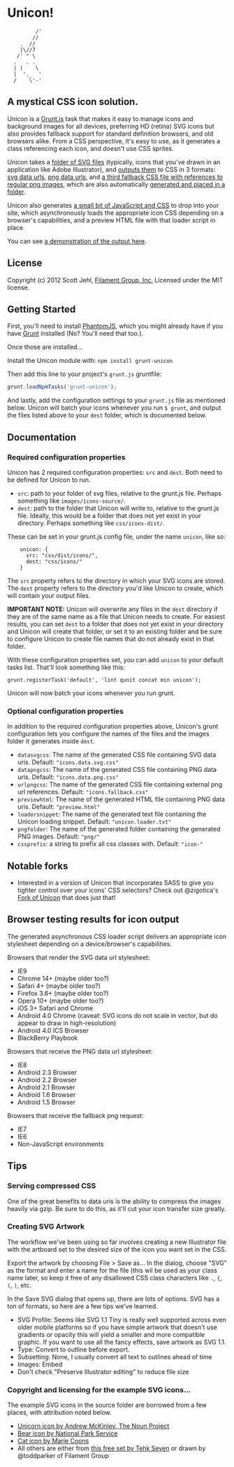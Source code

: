 # Unicon!

```
         /'
        //
    .  //
    |\//7
   /' " \     
  .   . .      
  | (    \     
  |  '._  '        
  /    \'-'

```

## A mystical CSS icon solution.

Unicon is a [Grunt.js](https://github.com/cowboy/grunt/) task that makes it easy to manage icons and background images for all devices, preferring HD (retina) SVG icons but also provides fallback support for standard definition browsers, and old browsers alike. From a CSS perspective, it's easy to use, as it generates a class referencing each icon, and doesn't use CSS sprites. 

Unicon takes a [folder of SVG files](https://github.com/filamentgroup/unicon/tree/master/example/source) (typically, icons that you've drawn in an application like Adobe Illustrator), and [outputs them](https://github.com/filamentgroup/unicon/tree/master/example/output) to CSS in 3 formats: [svg data urls](https://github.com/filamentgroup/unicon/blob/master/example/output/icons.data.svg.css), [png data urls](https://github.com/filamentgroup/unicon/blob/master/example/output/icons.data.png.css), and [a third fallback CSS file with references to regular png images](https://github.com/filamentgroup/unicon/blob/master/example/output/icons.data.png.css), which are also automatically [generated and placed in a folder](https://github.com/filamentgroup/unicon/tree/master/example/output/png). 

Unicon also generates [a small bit of JavaScript and CSS](https://github.com/filamentgroup/unicon/blob/master/example/output/unicon.loader.txt) to drop into your site, which asynchronously loads the appropriate icon CSS depending on a browser's capabilities, and a preview HTML file with that loader script in place. 

You can see [a demonstration of the output here](http://filamentgroup.com/examples/unicon-output/preview.html).

## License
Copyright (c) 2012 Scott Jehl, [Filament Group, Inc.](http://filamentgroup.com)
Licensed under the MIT license.

## Getting Started

First, you'll need to install [PhantomJS](http://phantomjs.org/), which you might already have if you have [Grunt](https://github.com/cowboy/grunt) installed (No? You'll need that too.).

Once those are installed...

Install the Unicon module with: `npm install grunt-unicon`

Then add this line to your project's `grunt.js` gruntfile:

```javascript
grunt.loadNpmTasks('grunt-unicon');
```

And lastly, add the configuration settings to your `grunt.js` file as mentioned below. Unicon will batch your icons whenever you run `$ grunt`, and output the files listed above to your `dest` folder, which is documented below.


## Documentation

### Required configuration properties

Unicon has 2 required configuration properties: `src` and `dest`. Both need to be defined for Unicon to run.

- `src`: path to your folder of svg files, relative to the grunt.js file. Perhaps something like `images/icons-source/`.
- `dest`: path to the folder that Unicon will write to, relative to the grunt.js file. Ideally, this would be a folder that does not yet exist in your directory. Perhaps something like `css/icons-dist/`.

These can be set in your grunt.js config file, under the name `unicon`, like so:

```
	unicon: {
      src: "css/dist/icons/",
      dest: "css/icons/"
    }
```

The `src` property refers to the directory in which your SVG icons are stored. The `dest` property refers to the directory you'd like Unicon to create, which will contain your output files. 

**IMPORTANT NOTE:** Unicon will overwrite any files in the `dest` directory if they are of the same name as a file that Unicon needs to create. For easiest results, you can set `dest` to a folder that does not yet exist in your directory and Unicon will create that folder, or set it to an existing folder and be sure to configure Unicon to create file names that do not already exist in that folder.

With these configuration properties set, you can add `unicon` to your default tasks list. That'll look something like this:

    grunt.registerTask('default', 'lint qunit concat min unicon');

Unicon will now batch your icons whenever you run grunt.

### Optional configuration properties

In addition to the required configuration properties above, Unicon's grunt configuration lets you configure the names of the files and the images folder it generates inside `dest`. 

- `datasvgcss`: The name of the generated CSS file containing SVG data uris. Default: `"icons.data.svg.css"`
- `datapngcss`: The name of the generated CSS file containing PNG data uris. Default: `"icons.data.png.css"`
- `urlpngcss`: The name of the generated CSS file containing external png url references. Default: `"icons.fallback.css"`
- `previewhtml`: The name of the generated HTML file containing PNG data uris. Default: `"preview.html"`
- `loadersnippet`:  The name of the generated text file containing the Unicon loading snippet. Default: `"unicon.loader.txt"`
- `pngfolder`:  The name of the generated folder containing the generated PNG images. Default: `"png/"`
- `cssprefix`: a string to prefix all css classes with. Default: `"icon-"`

## Notable forks

- Interested in a version of Unicon that incorporates SASS to give you tighter control over your icons' CSS selectors? Check out @zigotica's [Fork of Unicon](https://github.com/zigotica/unicon/) that does just that!


## Browser testing results for icon output

The generated asynchronous CSS loader script delivers an appropriate icon stylesheet depending on a device/browser's capabilities.

Browsers that render the SVG data url stylesheet:
- IE9
- Chrome 14+ (maybe older too?)
- Safari 4+ (maybe older too?)
- Firefox 3.6+ (maybe older too?)
- Opera 10+ (maybe older too?)
- iOS 3+ Safari and Chrome
- Android 4.0 Chrome (caveat: SVG icons do not scale in vector, but do appear to draw in high-resolution)
- Android 4.0 ICS Browser
- BlackBerry Playbook

Browsers that receive the PNG data url stylesheet:
- IE8
- Android 2.3 Browser
- Android 2.2 Browser
- Android 2.1 Browser
- Android 1.6 Browser
- Android 1.5 Browser

Browsers that receive the fallback png request:
- IE7
- IE6
- Non-JavaScript environments

## Tips

### Serving compressed CSS
One of the great benefits to data uris is the ability to compress the images heavily via gzip. Be sure to do this, as it'll cut your icon transfer size greatly.

### Creating SVG Artwork

The workflow we've been using so far involves creating a new Illustrator file with the artboard set to the desired size of the icon you want set in the CSS. 

Export the artwork by choosing File > Save as...  In the dialog, choose "SVG" as the format and enter a name for the file (this wil be used as your class name later, so keep it free of any disallowed CSS class characters like `.`, `{`, `(`, `)`, etc.

In the Save SVG dialog that opens up, there are lots of options. SVG has a ton of formats, so here are a few tips we've learned. 

- SVG Profile: Seems like SVG 1.1 Tiny is really well supported across even older mobile platforms so if you have simple artwork that doesn't use gradients or opacity this will yield a smaller and more compatible graphic. If you want to use all the fancy effects, save artwork as SVG 1.1. 
- Type: Convert to outline before export.
- Subsetting: None, I usually convert all text to outlines ahead of time
- Images: Embed
- Don't check "Preserve Illustrator editing" to reduce file size

### Copyright and licensing for the example SVG icons...

The example SVG icons in the source folder are borrowed from a few places, with attribution noted below. 
- [Unicorn icon by Andrew McKinley, The Noun Project](http://thenounproject.com/noun/unicorn/#icon-No3364)
- [Bear icon by National Park Service](http://thenounproject.com/noun/bear/#icon-No499)
- [Cat icon by  Marie Coons](http://thenounproject.com/noun/cat/#icon-No840)
- All others are either from [this free set by Tehk Seven](http://www.tehkseven.net/blog/1/entry-1066-475-free-awesome-high-quality-icons-for-designers/) or drawn by @toddparker of Filament Group


